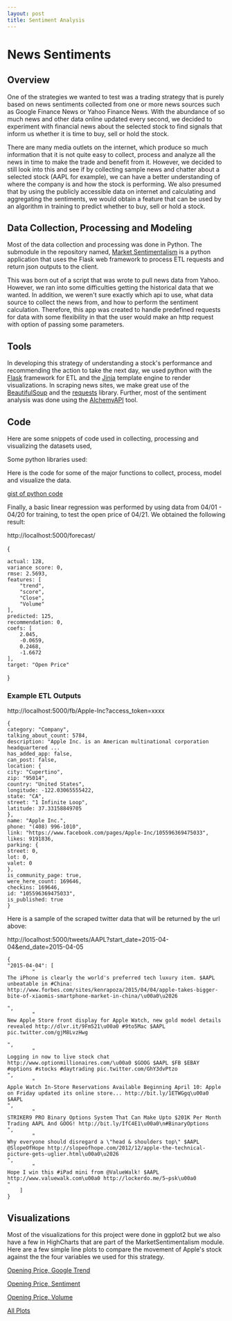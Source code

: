 ```yaml
---
layout: post
title: Sentiment Analysis
---
```


# News Sentiments

## Overview
One of the strategies we wanted to test was a trading strategy that is purely based on news sentiments collected from one or more news sources such as Google Finance News or Yahoo Finance News. With the abundance of so much news and other data online updated every second, we decided to experiment with financial news about the selected stock to find signals that inform us whether it is time to buy, sell or hold the stock.

There are many media outlets on the internet, which produce so much information that it is not quite easy to collect, process and analyze all the news in time to make the trade and benefit from it. However, we decided to still look into this and see if by collecting sample news and chatter about a selected stock (AAPL for example), we can have a better understanding of where the company is and how the stock is performing. We also presumed that by using the publicly accessible data on internet and calculating and aggregating the sentiments, we would obtain a feature that can be used by an algorithm in training to predict whether to buy, sell or hold a stock.

## Data Collection, Processing and Modeling

Most of the data collection and processing was done in Python. The submodule in the repository named, [Market Sentimentalism](https://github.com/EHDEV/market_sentimentalism2) is a python application that uses the Flask web framework to process ETL requests and return json outputs to the client.

This was born out of a script that was wrote to pull news data from Yahoo. However, we ran into some difficulties getting the historical data that we wanted. In addition, we weren't sure exactly which api to use, what data source to collect the news from, and how to perform the sentiment calculation. Therefore, this app was created to handle predefined requests for data with some flexibility in that the user would make an http request with option of passing some parameters. 

## Tools
In developing this strategy of understanding a stock's performance and recommending the action to take the next day, we used python with the [Flask](http://flask.pocoo.org/) framework for ETL and the [Jinja](http://jinja.pocoo.org/) template engine to render visualizations. In scraping news sites, we make great use of the [BeautifulSoup](http://www.crummy.com/software/BeautifulSoup/) and the [requests](http://docs.python-requests.org/en/latest/) library. Further, most of the sentiment analysis was done using the [AlchemyAPI](http://www.alchemyapi.com/) tool. 

## Code

Here are some snippets of code used in collecting, processing and visualizing the datasets used,

Some python libraries used:


Here is the code for some of the major functions to collect, process, model and visualize the data.

[gist of python code](https://gist.github.com/EHDEV/724a90302e514eeda82f)


Finally, a basic linear regression was performed by using data from 04/01 - 04/20 for training, to test the open price of 04/21. We obtained the following result:

http://localhost:5000/forecast/



{

    actual: 128,
    variance score: 0,
    rmse: 2.5693,
    features: [
        "trend",
        "score",
        "Close",
        "Volume"
    ],
    predicted: 125,
    recommendation: 0,
    coefs: [
        2.045,
        -0.0659,
        0.2468,
        -1.6672
    ],
    target: "Open Price"

}

### Example ETL Outputs


http://localhost:5000/fb/Apple-Inc?access_token=xxxx


    {
    category: "Company",
    talking_about_count: 5784,
    description: "Apple Inc. is an American multinational corporation headquartered ...
    has_added_app: false,
    can_post: false,
    location: {
    city: "Cupertino",
    zip: "95014",
    country: "United States",
    longitude: -122.03065555422,
    state: "CA",
    street: "1 Infinite Loop",
    latitude: 37.33158849705
    },
    name: "Apple Inc.",
    phone: "(408) 996-1010",
    link: "https://www.facebook.com/pages/Apple-Inc/105596369475033",
    likes: 9191836,
    parking: {
    street: 0,
    lot: 0,
    valet: 0
    },
    is_community_page: true,
    were_here_count: 169646,
    checkins: 169646,
    id: "105596369475033",
    is_published: true
    }


Here is a sample of the scraped twitter data that will be returned by the url above:

http://localhost:5000/tweets/AAPL?start_date=2015-04-04&end_date=2015-04-05


    {
    "2015-04-04": [
            "
    The iPhone is clearly the world's preferred tech luxury item. $AAPL unbeatable in #China: http://www.forbes.com/sites/kenrapoza/2015/04/04/apple-takes-bigger-bite-of-xiaomis-smartphone-market-in-china/\u00a0\u2026

    ",
            "
    New Apple Store front display for Apple Watch, new gold model details revealed http://dlvr.it/9Fm521\u00a0 #9to5Mac $AAPL pic.twitter.com/gjM8LvzHwg

    ",
            "
    Logging in now to live stock chat http://www.optionmillionaires.com/\u00a0 $GOOG $AAPL $FB $EBAY #options #stocks #daytrading pic.twitter.com/GhY3dvPtzo
    ",
            "
    Apple Watch In-Store Reservations Available Beginning April 10: Apple on Friday updated its online store... http://bit.ly/1ETWGgq\u00a0 $AAPL
    ",
            "
    STRIKER9 PRO Binary Options System That Can Make Upto $201K Per Month Trading AAPL And GOOG! http://bit.ly/IfC4E1\u00a0\n#BinaryOptions
    ",
            "
    Why everyone should disregard a \"head & shoulders top\" $AAPL @SlopeOfHope http://slopeofhope.com/2012/12/apple-the-technical-picture-gets-uglier.html\u00a0\u2026
    ",
            "
    Hope I win this #iPad mini from @ValueWalk! $AAPL http://www.valuewalk.com\u00a0 http://lockerdo.me/5~psk\u00a0
    "
        ]
    }


## Visualizations

Most of the visualizations for this project were done in ggplot2 but we also have a few in HighCharts that are part of the MarketSentimentalism module. Here are a few simple line plots to compare the movement of Apple's stock against the the four variables we used for this strategy.

[Opening Price, Google Trend]({{site.baseurl}}/images/open_trend.png)


[Opening Price, Sentiment]({{site.baseurl}}/images/open_sentiment.png)


[Opening Price, Volume]({{site.baseurl}}/images/open_volume.png)


[All Plots]({{site.baseurl}}/images/all.png)